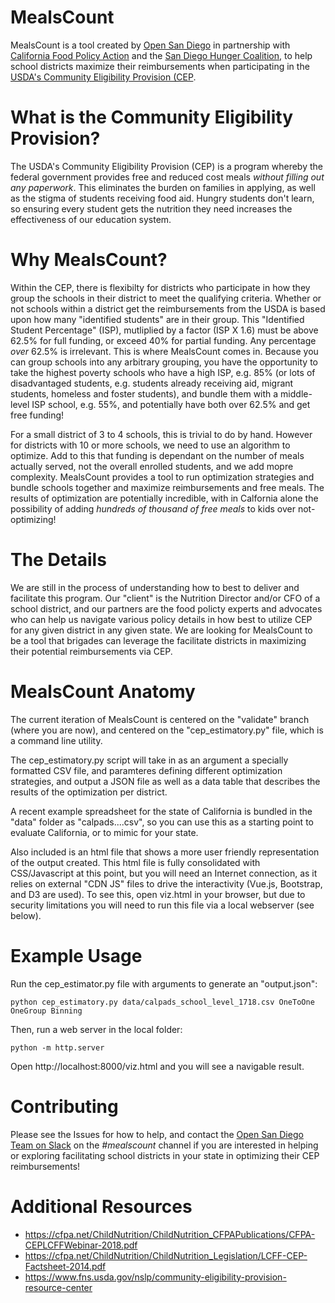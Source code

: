 # MealsCount
MealsCount is a tool created by [Open San Diego](https://opensandiego.org) in partnership with [California Food Policy Action](https://cfpa.org) and the [San Diego Hunger Coalition](https://www.sandiegohungercoalition.org), to help school districts maximize their reimbursements when participating in the [USDA's Community Eligibility Provision (CEP](https://www.fns.usda.gov/school-meals/community-eligibility-provision).

# What is the Community Eligibility Provision?
The USDA's Community Eligibility Provision (CEP) is a program whereby the federal government provides free and reduced cost meals *without filling out any paperwork*. This eliminates the burden on families in applying, as well as the stigma of students receiving food aid. Hungry students don't learn, so ensuring every student gets the nutrition they need increases the effectiveness of our education system.

# Why MealsCount?
Within the CEP, there is flexibilty for districts who participate in how they group the schools in their district to meet the qualifying criteria. Whether or not schools within a district get the reimbursements from the USDA is based upon how many "identified students" are in their group. This "Identified Student Percentage" (ISP), mutliplied by a factor (ISP X 1.6) must be above 62.5% for full funding, or exceed 40% for partial funding. Any percentage *over* 62.5% is irrelevant. This is where MealsCount comes in. Because you can group schools into any arbitrary grouping, you have the opportunity to take the highest poverty schools who have a high ISP, e.g. 85% (or lots of disadvantaged students, e.g. students already receiving aid, migrant students, homeless and foster students), and bundle them with a middle-level ISP school, e.g. 55%, and potentially have both over 62.5% and get free funding!

For a small district of 3 to 4 schools, this is trivial to do by hand. However for districts with 10 or more schools, we need to use an algorithm to optimize. Add to this that funding is dependant on the number of meals actually served, not the overall enrolled students, and we add mopre complexity. MealsCount provides a tool to run optimization strategies and bundle schools together and maximize reimbursements and free meals. The results of optimization are potentially incredible, with in Calfornia alone the possibility of adding *hundreds of thousand of free meals* to kids over not-optimizing! 

# The Details
We are still in the process of understanding how to best to deliver and facilitate this program. Our "client" is the Nutrition Director and/or CFO of a school district, and our partners are the food policty experts and advocates who can help us navigate various policy details in how best to utilize CEP for any given district in any given state. We are looking for MealsCount to be a tool that brigades can leverage the facilitate districts in maximizing their potential reimbursements via CEP.


# MealsCount Anatomy

The current iteration of MealsCount is centered on the "validate" branch (where you are now), and centered on the "cep_estimatory.py" file, which is a command line utility.

The cep_estimatory.py script will take in as an argument a specially formatted CSV file, and paramteres defining different optimization strategies, and output a JSON file as well as a data table that describes the results of the optimization per district. 

A recent example spreadsheet for the state of California is bundled in the "data" folder as "calpads....csv", so you can use this as a starting point to evaluate California, or to mimic for your state.

Also included is an html file that shows a more user friendly representation of the output created. This html file is fully consolidated with CSS/Javascript at this point, but you will need an Internet connection, as it relies on external "CDN JS" files to drive the interactivity (Vue.js, Bootstrap, and D3 are used). To see this, open viz.html in your browser, but due to security limitations you will need to run this file via a local webserver (see below).

# Example Usage

Run the cep_estimator.py file with arguments to generate an "output.json":

`python cep_estimatory.py data/calpads_school_level_1718.csv OneToOne OneGroup Binning`

Then, run a web server in the local folder:

`python -m http.server`

Open http://localhost:8000/viz.html and you will see a navigable result.

# Contributing

Please see the Issues for how to help, and contact the [Open San Diego Team on Slack](https://opensandiego.org) on the *#mealscount* channel if you are interested in helping or exploring facilitating school districts in your state in optimizing their CEP reimbursements!

# Additional Resources

* https://cfpa.net/ChildNutrition/ChildNutrition_CFPAPublications/CFPA-CEPLCFFWebinar-2018.pdf
* https://cfpa.net/ChildNutrition/ChildNutrition_Legislation/LCFF-CEP-Factsheet-2014.pdf
* https://www.fns.usda.gov/nslp/community-eligibility-provision-resource-center

